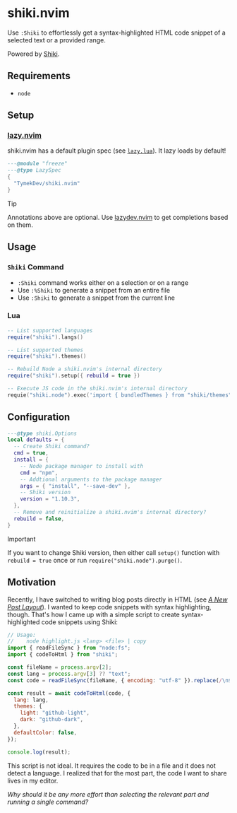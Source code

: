# shiki.nvim

Use `:Shiki` to effortlessly get a syntax-highlighted HTML code snippet of a selected text or a provided range.

Powered by [Shiki](https://shiki.style/).

## Requirements

- `node`

## Setup

### [lazy.nvim](https://github.com/folke/lazy.nvim)

shiki.nvim has a default plugin spec (see [`lazy.lua`](./lazy.lua)). It lazy loads by default!

```lua
---@module "freeze"
---@type LazySpec
{
  "TymekDev/shiki.nvim"
}
```

> [!TIP]
> Annotations above are optional. Use [lazydev.nvim](https://github.com/folke/lazydev.nvim) to get completions based on them.

## Usage

### `Shiki` Command

- `:Shiki` command works either on a selection or on a range
- Use `:%Shiki` to generate a snippet from an entire file
- Use `:Shiki` to generate a snippet from the current line

### Lua

```lua
-- List supported languages
require("shiki").langs()

-- List supported themes
require("shiki").themes()

-- Rebuild Node a shiki.nvim's internal directory
require("shiki").setup({ rebuild = true })

-- Execute JS code in the shiki.nvim's internal directory
requie("shiki.node").exec('import { bundledThemes } from "shiki/themes"; console.log(bundledThemes)')
```

## Configuration

```lua
---@type shiki.Options
local defaults = {
  -- Create Shiki command?
  cmd = true,
  install = {
    -- Node package manager to install with
    cmd = "npm",
    -- Addtional arguments to the package manager
    args = { "install", "--save-dev" },
    -- Shiki version
    version = "1.10.3",
  },
  -- Remove and reinitialize a shiki.nvim's internal directory?
  rebuild = false,
}
```

> [!IMPORTANT]
> If you want to change Shiki version, then either call `setup()` function with `rebuild = true` once or run `require("shiki.node").purge()`.

## Motivation

Recently, I have switched to writing blog posts directly in HTML (see [_A New Post Layout_](https://blog.tymek.dev/a-new-post-layout/)).
I wanted to keep code snippets with syntax highlighting, though.
That's how I came up with a simple script to create syntax-highlighted code snippets using Shiki:

```js
// Usage:
//    node highlight.js <lang> <file> | copy
import { readFileSync } from "node:fs";
import { codeToHtml } from "shiki";

const fileName = process.argv[2];
const lang = process.argv[3] ?? "text";
const code = readFileSync(fileName, { encoding: "utf-8" }).replace(/\n$/, "");

const result = await codeToHtml(code, {
  lang: lang,
  themes: {
    light: "github-light",
    dark: "github-dark",
  },
  defaultColor: false,
});

console.log(result);
```

This script is not ideal.
It requires the code to be in a file and it does not detect a language.
I realized that for the most part, the code I want to share lives in my editor.

_Why should it be any more effort than selecting the relevant part and running a single command?_
